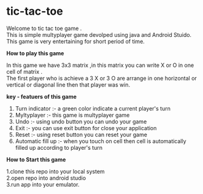 # tic-tac-toe

Welcome to tic tac toe game .<br/>
This is simple multyplayer game devolped using java and Android Stuido.<br/>
This game is very entertaining for short period of time. <br/>

**How to play this game <br/>**

In this game we have 3x3 matrix ,in this matrix you can write X or O in one cell of matrix . <br/>
The first player who is achieve a 3 X or 3 O are arrange in one horizontal or vertical or diagonal line then that player was win.<br/>

**key - featuers of this game**<br/>

1. Turn indicator :- a green color indicate a current player's turn<br/>
2. Myltyplayer :- this game is multyplayer game<br/>
3. Undo :- using undo button you can undo your game<br/>
4. Exit :- you can use exit button for close your application<br/>
5. Reset :- using reset button you can reset your game<br/>
6. Automatic fill up :- when you touch on cell then cell is automatically filled up according to player's turn <br/>

**How to Start this game** <br/>

1.clone this repo into your local system<br/>
2.open repo into android studio<br/>
3.run app into your emulator.

